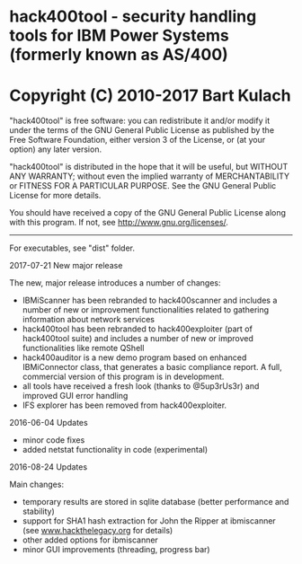 # hack400tool - security handling tools for IBM Power Systems (formerly known as AS/400)
# Copyright (C) 2010-2017  Bart Kulach

"hack400tool" is free software: you can redistribute it and/or modify
it under the terms of the GNU General Public License as published by
the Free Software Foundation, either version 3 of the License, or
(at your option) any later version.

"hack400tool" is distributed in the hope that it will be useful,
but WITHOUT ANY WARRANTY; without even the implied warranty of
MERCHANTABILITY or FITNESS FOR A PARTICULAR PURPOSE.  See the
GNU General Public License for more details.

You should have received a copy of the GNU General Public License
along with this program.  If not, see <http://www.gnu.org/licenses/>.

------------------------------------------------------------------------------------------
For executables, see "dist" folder.

2017-07-21 New major release

The new, major release introduces a number of changes:
- IBMiScanner has been rebranded to hack400scanner and includes a number of new or improvement functionalities related to gathering information about network services
- hack400tool has been rebranded to hack400exploiter (part of hack400tool suite) and includes a number of new or improved functionalities like remote QShell
- hack400auditor is a new demo program based on enhanced IBMiConnector class, that generates a basic compliance report. A full, commercial version of this program is in development.
- all tools have received a fresh look (thanks to @5up3rUs3r) and improved GUI error handling
- IFS explorer has been removed from hack400exploiter.

2016-06-04 Updates
- minor code fixes
- added netstat functionality in code (experimental)

2016-08-24 Updates

Main changes:
- temporary results are stored in sqlite database (better performance and stability)
- support for SHA1 hash extraction for John the Ripper at ibmiscanner (see www.hackthelegacy.org for details)
- other added options for ibmiscanner 
- minor GUI improvements (threading, progress bar)
